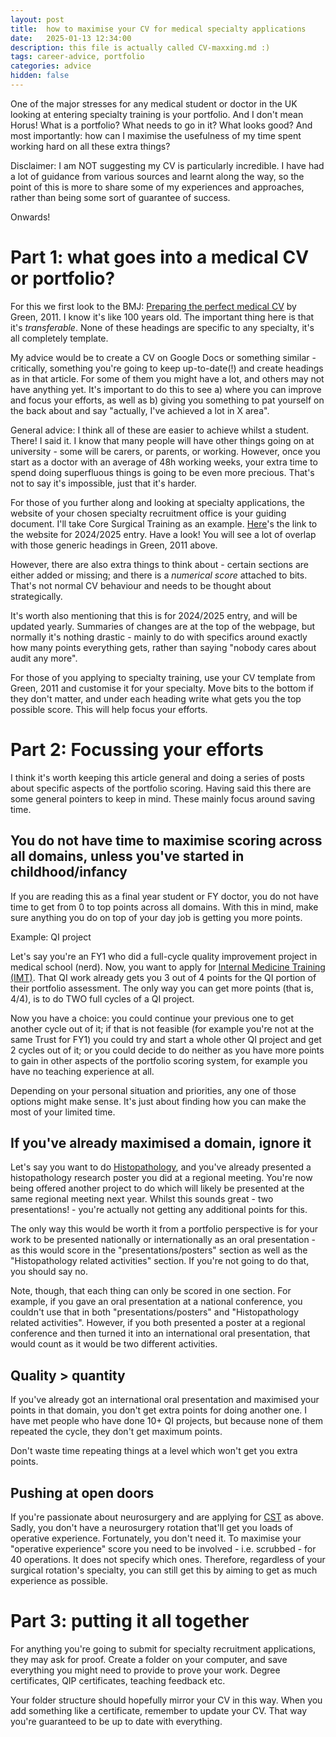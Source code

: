 ```yaml
---
layout: post
title:  how to maximise your CV for medical specialty applications
date:   2025-01-13 12:34:00
description: this file is actually called CV-maxxing.md :)
tags: career-advice, portfolio
categories: advice
hidden: false
---
```


One of the major stresses for any medical student or doctor in the UK looking at entering specialty training is your portfolio. And I don't mean Horus! What is a portfolio? What needs to go in it? What looks good? And most importantly: how can I maximise the usefulness of my time spent working hard on all these extra things?

Disclaimer: I am NOT suggesting my CV is particularly incredible. I have had a lot of guidance from various sources and learnt along the way, so the point of this is more to share some of my experiences and approaches, rather than being some sort of guarantee of success.

Onwards!

# Part 1: what goes into a medical CV or portfolio?

For this we first look to the BMJ: [Preparing the perfect medical CV](https://www.bmj.com/content/343/bmj.d5289) by Green, 2011. I know it's like 100 years old. The important thing here is that it's *transferable*. None of these headings are specific to any specialty, it's all completely template.

My advice would be to create a CV on Google Docs or something similar - critically, something you're going to keep up-to-date(!) and create headings as in that article. For some of them you might have a lot, and others may not have anything yet. It's important to do this to see a) where you can improve and focus your efforts, as well as b) giving you something to pat yourself on the back about and say "actually, I've achieved a lot in X area".

General advice: I think all of these are easier to achieve whilst a student. There! I said it. I know that many people will have other things going on at university - some will be carers, or parents, or working. However, once you start as a doctor with an average of 48h working weeks, your extra time to spend doing superfluous things is going to be even more precious. That's not to say it's impossible, just that it's harder.

For those of you further along and looking at specialty applications, the website of your chosen specialty recruitment office is your guiding document. I'll take Core Surgical Training as an example. [Here](https://medical.hee.nhs.uk/medical-training-recruitment/medical-specialty-training/surgery/core-surgery/core-surgical-training-self-assessment-scoring-guidance-for-candidates)'s the link to the website for 2024/2025 entry. Have a look! You will see a lot of overlap with those generic headings in Green, 2011 above.

However, there are also extra things to think about - certain sections are either added or missing; and there is a *numerical score* attached to bits. That's not normal CV behaviour and needs to be thought about strategically.

It's worth also mentioning that this is for 2024/2025 entry, and will be updated yearly. Summaries of changes are at the top of the webpage, but normally it's nothing drastic - mainly to do with specifics around exactly how many points everything gets, rather than saying "nobody cares about audit any more".

For those of you applying to specialty training, use your CV template from Green, 2011 and customise it for your specialty. Move bits to the bottom if they don't matter, and under each heading write what gets you the top possible score. This will help focus your efforts.

# Part 2: Focussing your efforts

I think it's worth keeping this article general and doing a series of posts about specific aspects of the portfolio scoring. Having said this there are some general pointers to keep in mind. These mainly focus around saving time.

## You do not have time to maximise scoring across all domains, unless you've started in childhood/infancy

If you are reading this as a final year student or FY doctor, you do not have time to get from 0 to top points across all domains. With this in mind, make sure anything you do on top of your day job is getting you more points.

Example: QI project

Let's say you're an FY1 who did a full-cycle quality improvement project in medical school (nerd). Now, you want to apply for [Internal Medicine Training (IMT)](https://www.imtrecruitment.org.uk/recruitment-process/applying/application-scoring). That QI work already gets you 3 out of 4 points for the QI portion of their portfolio assessment. The only way you can get more points (that is, 4/4), is to do TWO full cycles of a QI project. 

Now you have a choice: you could continue your previous one to get another cycle out of it; if that is not feasible (for example you're not at the same Trust for FY1) you could try and start a whole other QI project and get 2 cycles out of it; or you could decide to do neither as you have more points to gain in other aspects of the portfolio scoring system, for example you have no teaching experience at all.

Depending on your personal situation and priorities, any one of those options might make sense. It's just about finding how you can make the most of your limited time.

## If you've already maximised a domain, ignore it

Let's say you want to do [Histopathology](https://medical.hee.nhs.uk/medical-training-recruitment/medical-specialty-training/pathology/histopathology/overview-of-histopathology/histopathology-training-self-assessment-scoring-guidance-for-applicants), and you've already presented a histopathology research poster you did at a regional meeting. You're now being offered another project to do which will likely be presented at the same regional meeting next year. Whilst this sounds great - two presentations! - you're actually not getting any additional points for this. 

The only way this would be worth it from a portfolio perspective is for your work to be presented nationally or internationally as an oral presentation - as this would score in the "presentations/posters" section as well as the "Histopathology related activities" section. If you're not going to do that, you should say no.

Note, though, that each thing can only be scored in one section. For example, if you gave an oral presentation at a national conference, you couldn't use that in both "presentations/posters" and "Histopathology related activities". However, if you both presented a poster at a regional conference and then turned it into an international oral presentation, that would count as it would be two different activities.

## Quality > quantity

If you've already got an international oral presentation and maximised your points in that domain, you don't get extra points for doing another one. I have met people who have done 10+ QI projects, but because none of them repeated the cycle, they don't get maximum points.

Don't waste time repeating things at a level which won't get you extra points.

## Pushing at open doors

If you're passionate about neurosurgery and are applying for [CST](https://medical.hee.nhs.uk/medical-training-recruitment/medical-specialty-training/surgery/core-surgery/core-surgical-training-self-assessment-scoring-guidance-for-candidates) as above. Sadly, you don't have a neurosurgery rotation that'll get you loads of operative experience. Fortunately, you don't need it. To maximise your "operative experience" score you need to be involved - i.e. scrubbed - for 40 operations. It does not specify which ones. Therefore, regardless of your surgical rotation's specialty, you can still get this by aiming to get as much experience as possible.

# Part 3: putting it all together

For anything you're going to submit for specialty recruitment applications, they may ask for proof. Create a folder on your computer, and save everything you might need to provide to prove your work. Degree certificates, QIP certificates, teaching feedback etc.

Your folder structure should hopefully mirror your CV in this way. When you add something like a certificate, remember to update your CV. That way you're guaranteed to be up to date with everything.
